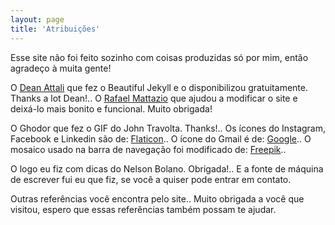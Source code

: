```yaml
---
layout: page
title: 'Atribuições'
---
```


Esse site não foi feito sozinho com coisas produzidas só por mim, então agradeço à muita gente!


O [Dean Attali](https://deanattali.com/) que fez o Beautiful Jekyll e o disponibilizou gratuitamente. Thanks a lot Dean!..
O [Rafael Mattazio](https://github.com/rahcor) que ajudou a modificar o site e deixá-lo mais bonito e funcional. Muito obrigada!


O Ghodor que fez o GIF do John Travolta. Thanks!..
Os ícones do Instagram, Facebook e Linkedin são de: [Flaticon](https://www.flaticon.com/authors/freepik)..
O ícone do Gmail é de: [Google](https://www.flaticon.com/authors/google)..
O mosaico usado na barra de navegação foi modificado de: [Freepik](https://br.freepik.com/fotos/fundo)..


O logo eu fiz com dicas do Nelson Bolano. Obrigada!..
E a fonte de máquina de escrever fui eu que fiz, se você a quiser pode entrar em contato.


Outras referências você encontra pelo site..
Muito obrigada a você que visitou, espero que essas referências também possam te ajudar.
